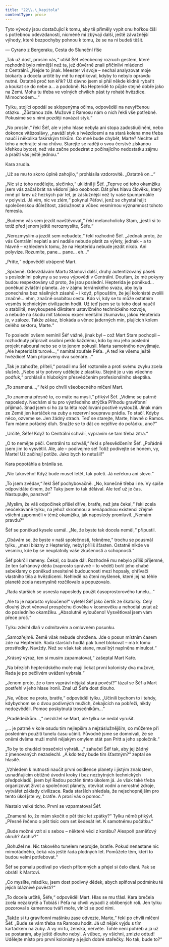 ```yaml
---
title: "22\\.\_kapitola"
contentType: prose
---
```


Tyto vývody jsou dostačující k tomu, aby tě přiměly vypít onu hořkou číši s potřebnou odevzdaností, nicméně mi zbývají další, ještě závažnější výhody, které bezpochyby pohnou k tomu, že se na ni budeš těšit.

— Cyrano z Bergeraku, Cesta do Sluneční říše

  

„Tak už dost, prosím vás,“ utišil Šéf všeobecný rozruch gestem, které rozhodně bylo mírnější než ta, jež důvěrně znali přičinliví mládenci z Centrální. „Nejde to jinak. Meester ví svoje – nechal analyzovat moje biokarty a docela určitě by mě tu nepřikoval, kdyby to nebylo opravdu nutné. Ostatně proč ten křik? Už dávno jsem si přál někde klidně rybařit a koukat se do nebe a… a podobně. Na Hepteridě to půjde stejně dobře jako na Zemi. Mohu tu třeba ve volných chvílích pást ty rohaté hvězdice. Mimochodem…“

Tylku, stojící opodál se sklopenýma očima, odpověděl na nevyřčenou otázku. „Zůstanou zde. Mužové z Ramosu nám o nich řekli vše potřebné. Pokusíme se s nimi později navázat styk.“

„No prosím,“ řekl Šéf, ale v jeho hlase nebyla ani stopa zadostiučinění, nebo dokonce vítězoslávy, „naváží styk s hvězdicemi a na stará kolena mne třeba naučí i několika fakírským trikům. Co mně bude chybět, Marte? Nechte už toho a nehrajte si na chůvu. Starejte se raději o svou čerstvě získanou křehkou bytost, než vás začne podezírat z počínajícího nedostatku zájmu a praští vás ještě jednou.“

Kara zrudla.

„Už se mu to skoro úplně zahojilo,“ prohlásila vzdorovitě. „Ostatně on…“

„Nic si z toho nedělejte, slečinko,“ uklidnil ji Šéf. „Teprve od toho okamžiku jsem vás začal brát na vědomí jako osobnost. Dát přes hlavu člověku, který mně pil krev už hezkých pár let, je záslužnější než ty vaše špumprnákle v polyvizi. Já vím, nic ve zlém,“ pokynul Péťovi, jenž se chystal hájit společenskou důležitost, záslužnost a vůbec vesmírnou významnost tohoto řemesla.

„Budeme vás sem jezdit navštěvovat,“ řekl melancholicky Stam, „jestli si to totiž před jenom ještě nerozmyslíte, Šéfe.“

„Nerozmyslím a jezdit sem nebudete,“ řekl rozhodně Šéf. „Jednak proto, že vás Centrální neplatí a ani nadále nebude platit za výlety, jednak – a to hlavně – vzhledem k tomu, že na Hepteridu nebude jezdit nikdo. Ani polyvize. Rozumíte, pane… pane… eh…“

„Pritte,“ odpověděl utrápeně Mart.

„Správně. Odevzdávám Martu Stamovi další, druhý autentizovaný pásek s posledními pokyny a se svou výpovědí v Centrální. Doufám, že mé pokyny budou respektovány už proto, že jsou poslední. Hepterida je poněkud… poněkud zvláštní planeta. Je v zájmu terránského svazu, aby byla ponechána bez násilných zásahů – i když, připouštím, že její kolonisté zvolili značně… ehm, značně osobitou cestu. Kdo ví, kdy se to může ostatním vesměs technickým civilizacím hodit. Už teď jsem se tu toho dost naučil o stabilitě, nevykoupené diktátem ustavičného technického rozvoje, a nebude na škodu mít takovou experimentální zkumavku, jakou Hepterida je, v záloze. Takže zákaz, blokáda a věnec jaderných min, plujících kolem celého sektoru, Marte.“

To poslední ovšem nemínil Šéf vážně, jinak byl – což Mart Stam pochopil – rozhodnutý připravit osobní peklo každému, kdo by mu jeho poslední projekt naboural nebo se o to jenom pokusil. Marta samotného nevyjímaje. „Ale hepteridští turové…,“ namítal zoufale Péťa. „A teď ke všemu ještě hvězdice! Mám připraveny dva scénáře…“

„Tak je zahoďte, příteli,“ poradil mu Šéf roztomile a proti svému zvyku zcela slušně. „Nebo si ty potvory udělejte z plastiku. Stejně je u vás všechno podfuk,“ prohlásil s hlubokým přesvědčením profesionálního skeptika.

„To znamená…,“ řekl po chvíli všeobecného mlčení Mart.

„To znamená přesně to, co máte na mysli,“ přikývl Šéf. „Vidíme se patrně naposledy. Nechám si tu pro výstředního strýčka Příhodu gravifonní přijímač. Snad jsem si ho za ta léta rozčilování poctivě vysloužil. Jinak mám ze Země jen kartáček na zuby a rezervní soupravu prádla. To stačí. Kdyby něco, ozveme se. Jen žádný strach. Teď se starejte, Marte, hlavně o Ramos. Tam máme pořádný dluh. Snažte se to dát co nejdříve do pořádku, ano?“

„Určitě, Šéfe! Když to Centrální schválí, vypravím se tam třeba zítra.“

„O to nemějte péči. Centrální to schválí,“ řekl s přesvědčením Šéf. „Pořádně jsem jim to vysvětlil. Ale, ale – podívejme se! Totiž podívejte se honem, vy, Marte! Už začínají potíže. Jako bych to netušil!“

Kara popotáhla a bránila se.

„Nic takového! Když bude muset letět, tak poletí. Já neřeknu ani slovo.“

„To jsem zvědav,“ řekl Šéf pochybovačně. „No, konečně třeba i ne. Vy spíše odpovídáte činem, že? Taky jsem to tak dělával. Ale teď už je čas. Nastupujte, panstvo!“

„Myslím, že váš odpočinek přišel dříve, bratře, než jste čekal,“ řekl zcela neočekávaně tylku, na jehož skromnou a nenápadnou existenci zřejmě všichni zapomněli v témž okamžiku, jak naposledy promluvil. „Nemám pravdu?“

Šéf se poněkud kysele usmál. „Ne, že byste tak docela neměl,“ připustil.

„Obávám se, že byste v naší společnosti, řekněme,“ trochu se pousmál tylku, „mezi blázny z Hepteridy, nebyl příliš šťasten. Ostatně nikde ve vesmíru, kde by se neuplatnily vaše zkušenosti a schopnosti.“

Šéf pokrčil rameny. Čekal, co bude dál. Rozhodně mu nebylo příliš příjemné, že ten šafránový děda (naprosto správně – to věděl) bořil jeho chabé sebeklamy o poněkud snesitelné budoucnosti mezi hopsaly, ohřívači vlastního těla a hvězdicemi. Nehledě na čtení myšlenek, které jej na téhle planetě zcela nesmyslně rozčilovalo a popuzovalo.

„Rada starších se usnesla naposledy použít časoprostorového tunelu…“

„Ale to je naprosto vyloučeno!“ vyletěl Šéf jako čertík ze škatulky. Celý dlouhý život věnoval prospěchu člověka v kosmověku a nehodlal ustat až do posledního okamžiku. „Absolutně vyloučeno! Vysvětloval jsem vám přece proč.“

Tylku zdvihl dlaň v odmítavém a omluvném posunku.

„Samozřejmě. Země však nebude ohrožena. Jde o posun místním časem zde na Hepteridě. Rada starších hodlá pak tunel blokovat – má k tomu prostředky. Navždy. Než se však tak stane, musí být naplněna minulost.“

„Krásný výraz, ten si musím zapamatovat,“ zašeptal Mart Kaře.

„Na březích hepteridského moře mají čekat první kolonisty dva mužové, Rada je po pečlivém uvážení vybrala.“

„Jenom proto, že o tom vypráví nějaká stará pověst?“ tázal se Šéf a Mart postřehl v jeho hlase ironii. Znal už Šéfa dost dlouho.

„Ne, vůbec ne proto, bratře,“ odpověděl tylku. „Učinili bychom to i tehdy, kdybychom se o dvou podivných mužích, čekajících na pobřeží, nikdy nedozvěděli. Pomoc poskytnutá trosečníkům…“

„Pradědečkům…,“ nezdržel se Mart, ale tylku se nedal vyrušit.

„… je patrně v kole osudu tím nejlepším a nejzáslužnějším, co můžeme při posledním použití tunelu času učinit. Původně jsme se domnívali, že se oněmi dvěma muži mohli nějakým omylem stát pan Pritt a jeho společník.“

„To by to chudáci trosečníci vyhráli…,“ zahučel Šéf tak, aby jej žádný z jmenovaných nezaslechl. „A kdo tedy bude tím šťastným?“ zeptal se hlasitě.

„Vzhledem k nutnosti naučit první osídlence planety i jistým znalostem, usnadňujícím obtížné úvodní kroky i bez nezbytných technických předpokladů, jsem byl Radou poctěn tímto úkolem já. Je však také třeba organizovat život a společnost planety, otevírat vodní a nerostné zdroje, vytvářet základy civilizace. Rada starších shledala, že nejschopnějším pro tento úkol jste vy, bratře. A prosí vás o pomoc.“

Nastalo velké ticho. První se vzpamatoval Šéf.

„Znamená to, že mám skočit o pět tisíc let zpátky?“ Tylku němě přikývl. „Přesně řečeno o pět tisíc osm set šedesát let. K samotnému počátku.“

„Bude možné vzít si s sebou – některé věci z korábu? Alespoň paměťový okruh? Archiv?“

„Bohužel ne. Nic takového tunelem neprojde, bratře. Pokud nenastane nic mimořádného, čeká vás ještě řada plodných let. Pomůžete těm, kteří to budou velmi potřebovat.“

Šéf se pomalu podíval po všech přítomných a přejel si čelo dlaní. Pak se obrátil k Martovi.

„Co myslíte, mladíku, jsem dost podivný dědek, abych splňoval podmínku té jejich bláznivé pověsti?“

„To docela určitě, Šéfe,“ odpověděl Mart. Hlas se mu třásl. Kara brečela zcela nezakrytě a Tobiáš i Péťa na chvíli vypadli z oblíbených rolí. Jen tylku pozoroval s kamennou tváří moře, vlnící se pod nimi.

„Takže si tu gravifonní mašinku zase odvezte, Marte,“ řekl po chvíli mlčení Šéf. „Bude se vám třeba na Ramosu hodit. Já už nějak vyjdu s tím kartáčkem na zuby. A vy mi tu, ženská, neřvěte. Tohle není pohřeb a já už se postarám, aby ještě dlouho nebyl. A vůbec, vy všichni, zmizte odtud! Udělejte místo pro první kolonisty a jejich dobré stařečky. No tak, bude to?“
